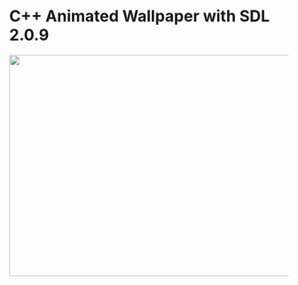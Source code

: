 # C++ Animated Wallpaper with SDL 2.0.9

<!-- ![Demo CountPages alpha](https://github.com/iDuckDark/CPP-Animated-Wallpaper/blob/master/wallpaper.gif) -->

<p align="center">
  
<img src="https://github.com/iDuckDark/CPP-Animated-Wallpaper/blob/master/wallpaper.gif" width="600" height="400" />

</p>
